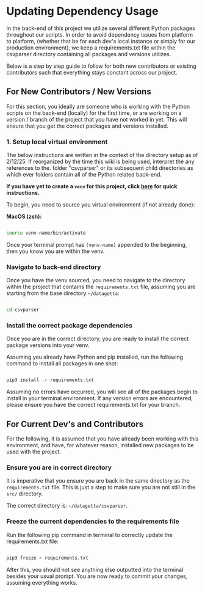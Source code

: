 # Updating Dependency Usage

In the back-end of this project we utilize several different Python packages throughout our scripts. In order to avoid dependency issues from platform to platform, (whether that be for each dev's local instance or simply for our production environment), we keep a requirements.txt file within the csvparser directory containing all packages and versions utilizes.

Below is a step by step guide to follow for both new contributors or existing contributors such that everything stays constant across our project.

## For New Contributors / New Versions

For this section, you ideally are someone who is working with the Python scripts on the back-end (locally) for the first time, or are working on a version / branch of the project that you have not worked in yet. This will ensure that you get the correct packages and versions installed.

### 1. Setup local virtual environment

The below instructions are written in the context of the directory setup as of 2/12/25. If reorganized by the time this wiki is being used, interpret the any references to the. folder "csvparser" or its subsequent child directories as which ever folders contain all of the Python related back-end.

**If you have yet to create a `venv` for this project, click [here](venv-setup.md) for quick instructions.**

To begin, you need to source you virtual environment (if not already done):

**MacOS (zsh):**

```bash

source venv-name/bin/activate

```

Once your terminal prompt has `(venv-name)` appended to the beginning, then you know you are within the venv.

### Navigate to back-end directory

Once you have the venv sourced, you need to navigate to the directory within the project that contains the `requirements.txt` file, assuming you are starting from the base directory `~/datagetta`:

```bash

cd csvparser

```

### Install the correct package dependencies

Once you are in the correct directory, you are ready to install the correct package versions into your venv.

Assuming you already have Python and pip installed, run the following command to install all packages in one shot:

```bash

pip3 install -r requirements.txt

```

Assuming no errors have occurred, you will see all of the packages begin to install in your terminal environment. If any version errors are encountered, please ensure you have the correct requirements.txt for your branch.

## For Current Dev's and Contributors

For the following, it is assumed that you have already been working with this environment, and have, for whatever reason, installed new packages to be used with the project.

### Ensure you are in correct directory

It is imperative that you ensure you are back in the same directory as the `requirements.txt` file. This is just a step to make sure you are not still in the `src/` directory.

The correct directory is: `~/datagetta/csvparser`.

### Freeze the current dependencies to the requirements file

Run the following pip command in terminal to correctly update the requirements.txt file:

```bash

pip3 freeze > requirements.txt

```

After this, you should not see anything else outputted into the terminal besides your usual prompt. You are now ready to commit your changes, assuming everything works.
